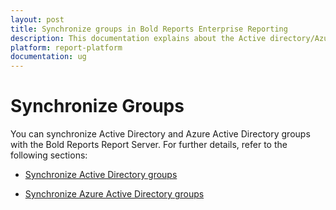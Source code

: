 ```yaml
---
layout: post
title: Synchronize groups in Bold Reports Enterprise Reporting
description: This documentation explains about the Active directory/Azure active directory groups synchronization  in the Bold Reports Report Server
platform: report-platform
documentation: ug
---
```


# Synchronize Groups

You can synchronize Active Directory and Azure Active Directory groups with the Bold Reports Report Server. For further details, refer to the following sections:

* [Synchronize Active Directory groups](./../synchronize/synchronize-active-directory-groups/)

* [Synchronize Azure Active Directory groups](./../synchronize/synchronize-azure-active-directory-groups/)